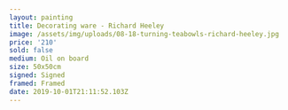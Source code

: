 ```yaml
---
layout: painting
title: Decorating ware - Richard Heeley
image: /assets/img/uploads/08-18-turning-teabowls-richard-heeley.jpg
price: '210'
sold: false
medium: Oil on board
size: 50x50cm
signed: Signed
framed: Framed
date: 2019-10-01T21:11:52.103Z
---
```


